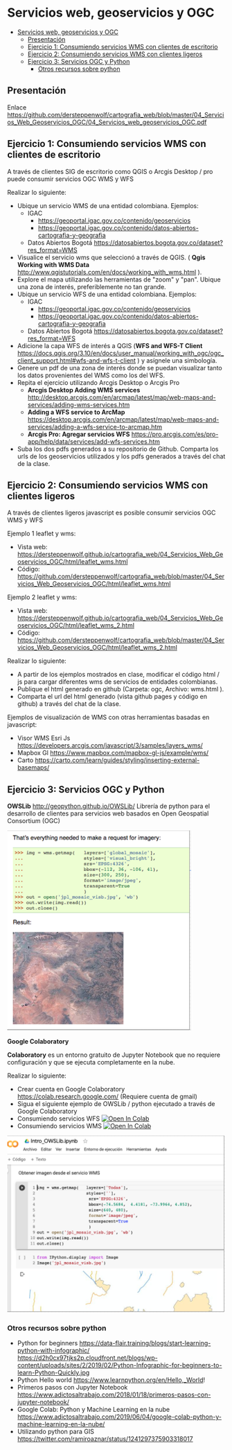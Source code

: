 # Servicios web, geoservicios y OGC

- [Servicios web, geoservicios y OGC](#servicios-web-geoservicios-y-ogc)
  - [Presentación](#presentaci%C3%B3n)
  - [Ejercicio 1: Consumiendo servicios WMS con clientes de escritorio](#ejercicio-1-consumiendo-servicios-wms-con-clientes-de-escritorio)
  - [Ejercicio 2: Consumiendo servicios WMS con clientes ligeros](#ejercicio-2-consumiendo-servicios-wms-con-clientes-ligeros)
  - [Ejercicio 3: Servicios OGC y Python](#ejercicio-3-servicios-ogc-y-python)
    - [Otros recursos sobre python](#otros-recursos-sobre-python)

## Presentación

Enlace https://github.com/dersteppenwolf/cartografia_web/blob/master/04_Servicios_Web_Geoservicios_OGC/04_Servicios_web_geoservicios_OGC.pdf


## Ejercicio 1: Consumiendo servicios WMS con clientes de escritorio

A través de clientes SIG de escritorio como QGIS o Arcgis Desktop / pro puede consumir servicios OGC WMS y WFS

Realizar lo siguiente: 

- Ubique un servicio WMS de una entidad colombiana.  Ejemplos:
  - IGAC
    - https://geoportal.igac.gov.co/contenido/geoservicios 
    - https://geoportal.igac.gov.co/contenido/datos-abiertos-cartografia-y-geografia
  - Datos Abiertos Bogotá https://datosabiertos.bogota.gov.co/dataset?res_format=WMS
- Visualice el servicio wms que seleccionó a través de QGIS.  ( __Qgis Working with WMS Data__ http://www.qgistutorials.com/en/docs/working_with_wms.html  ).  
- Explore el mapa utilizando las herramientas de "zoom" y "pan". Ubique una zona de interés, preferiblemente no tan grande. 
- Ubique un servicio WFS de una entidad colombiana.  Ejemplos:
  - IGAC
    - https://geoportal.igac.gov.co/contenido/geoservicios 
    - https://geoportal.igac.gov.co/contenido/datos-abiertos-cartografia-y-geografia
  - Datos Abiertos Bogotá https://datosabiertos.bogota.gov.co/dataset?res_format=WFS
- Adicione la capa WFS de interés a QGIS (__WFS and WFS-T Client__  https://docs.qgis.org/3.10/en/docs/user_manual/working_with_ogc/ogc_client_support.html#wfs-and-wfs-t-client ) y asígnele una simbología.
- Genere un pdf de una zona de interés donde se puedan visualizar tanto los datos provenientes del WMS como los del WFS.
- Repita el ejercicio utilizando Arcgis Desktop o Arcgis Pro  
  - __Arcgis Desktop Adding WMS services__ http://desktop.arcgis.com/en/arcmap/latest/map/web-maps-and-services/adding-wms-services.htm 
  - __Adding a WFS service to ArcMap__ https://desktop.arcgis.com/en/arcmap/latest/map/web-maps-and-services/adding-a-wfs-service-to-arcmap.htm
  - __Arcgis Pro: Agregar servicios WFS__ https://pro.arcgis.com/es/pro-app/help/data/services/add-wfs-services.htm
- Suba los dos pdfs generados a su repositorio de Github. Comparta los urls de los geoservicios utilizados y los pdfs generados a través del chat de la clase.
  


## Ejercicio 2: Consumiendo servicios WMS con clientes ligeros

A través de clientes ligeros javascript es posible  consumir servicios OGC WMS y WFS

Ejemplo 1 leaflet y wms: 
- Vista web:  https://dersteppenwolf.github.io/cartografia_web/04_Servicios_Web_Geoservicios_OGC/html/leaflet_wms.html
- Código:  https://github.com/dersteppenwolf/cartografia_web/blob/master/04_Servicios_Web_Geoservicios_OGC/html/leaflet_wms.html

Ejemplo 2 leaflet y wms: 
- Vista web:  https://dersteppenwolf.github.io/cartografia_web/04_Servicios_Web_Geoservicios_OGC/html/leaflet_wms_2.html
- Código: https://github.com/dersteppenwolf/cartografia_web/blob/master/04_Servicios_Web_Geoservicios_OGC/html/leaflet_wms_2.html


Realizar lo siguiente: 
- A partir de los ejemplos mostrados en clase, modificar el código html / js  para cargar diferentes wms de servicios de entidades colombianas.
- Publique el html generado en github (Carpeta: ogc, Archivo: wms.html ). 
- Comparta el url del html generado (vista github pages y código en github)  a través del chat de la clase.

Ejemplos de visualización de WMS con otras herramientas basadas en javascript: 

- Visor WMS Esri Js https://developers.arcgis.com/javascript/3/samples/layers_wms/
- Mapbox Gl https://www.mapbox.com/mapbox-gl-js/example/wms/
- Carto https://carto.com/learn/guides/styling/inserting-external-basemaps/

## Ejercicio 3: Servicios OGC y Python

**OWSLib** 
http://geopython.github.io/OWSLib/ 
Librería de python para el desarrollo de clientes para servicios web basados en Open Geospatial Consortium (OGC) 

![img](img/OWSLib.png "img")

**Google Colaboratory**

**Colaboratory** es un entorno gratuito de Jupyter Notebook que no requiere configuración y que se ejecuta completamente en la nube.

Realizar lo siguiente: 
- Crear cuenta en Google Colaboratory https://colab.research.google.com/ (Requiere cuenta de gmail)
- Sigua el siguiente  ejemplo de OWSLib / python ejecutado a través de  Google Colaboratory  
- Consumiendo servicios WFS [![Open In Colab](https://colab.research.google.com/assets/colab-badge.svg)](https://colab.research.google.com/github/dersteppenwolf/cartografia_web/blob/master/04_Servicios_Web_Geoservicios_OGC/ejemplo_python_wfs.ipynb)
-  Consumiendo servicios WMS [![Open In Colab](https://colab.research.google.com/assets/colab-badge.svg)](https://colab.research.google.com/github/dersteppenwolf/cartografia_web/blob/master/04_Servicios_Web_Geoservicios_OGC/ejemplo_wms.ipynb)

![img](img/colab.png "img")

### Otros recursos sobre python 

- Python for beginners https://data-flair.training/blogs/start-learning-python-with-infographic/ https://d2h0cx97tjks2p.cloudfront.net/blogs/wp-content/uploads/sites/2/2019/02/Python-Infographic-for-beginners-to-learn-Python-Quickly.jpg
- Python Hello world https://www.learnpython.org/en/Hello,_World!
- Primeros pasos con Jupyter Notebook https://www.adictosaltrabajo.com/2018/01/18/primeros-pasos-con-jupyter-notebook/
- Google Colab: Python y Machine Learning en la nube https://www.adictosaltrabajo.com/2019/06/04/google-colab-python-y-machine-learning-en-la-nube/
- Utilizando python para GIS   https://twitter.com/ramiroaznar/status/1241297375903318017
